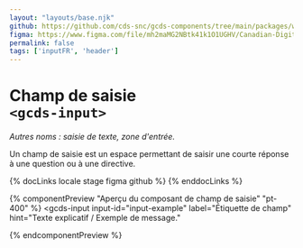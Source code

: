 ```yaml
---
layout: "layouts/base.njk"
github: https://github.com/cds-snc/gcds-components/tree/main/packages/web/src/components/gcds-input
figma: https://www.figma.com/file/mh2maMG2NBtk41k1O1UGHV/Canadian-Digital-Service%E2%80%A8---GC-Design-System?node-id=855%3A2811&t=ciEmm7GYyGAY73zZ-0
permalink: false
tags: ['inputFR', 'header']
---
```


# Champ de saisie<br>`<gcds-input>`

_Autres noms : saisie de texte, zone d'entrée._

Un champ de saisie est un espace permettant de saisir une courte réponse à une question ou à une directive.

{% docLinks locale stage figma github %}
{% enddocLinks %}

{% componentPreview "Aperçu du composant de champ de saisie" "pt-400" %}
<gcds-input
  input-id="input-example"
  label="Étiquette de champ"
  hint="Texte explicatif / Exemple de message."
>
</gcds-input>
{% endcomponentPreview %}
